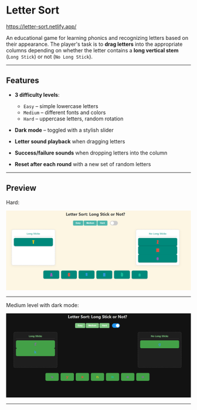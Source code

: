 # Letter Sort

https://letter-sort.netlify.app/

An educational game for learning phonics and recognizing letters based on their appearance. The player's task is to **drag letters** into the appropriate columns depending on whether the letter contains a **long vertical stem** (`Long Stick`) or not (`No Long Stick`).

---

## Features

- **3 difficulty levels**:  
  - `Easy` – simple lowercase letters  
  - `Medium` – different fonts and colors  
  - `Hard` – uppercase letters, random rotation

- **Dark mode** – toggled with a stylish slider

- **Letter sound playback** when dragging letters

- **Success/failure sounds** when dropping letters into the column

- **Reset after each round** with a new set of random letters

---

## Preview

Hard: 

![alt text](image.png)

---

Medium level with dark mode:

![alt text](image-1.png)

---
